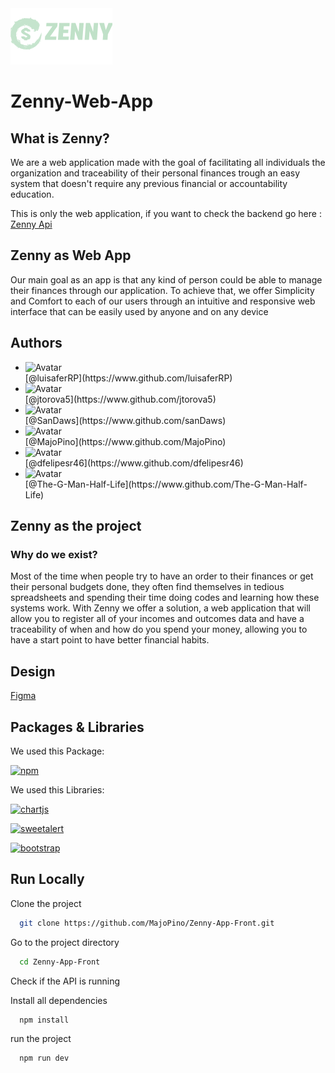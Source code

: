 <img src="./public/imgs/ZennyBannerMint 1.png" alt="zenny">

# Zenny-Web-App

## What is Zenny?
We are a web application made with the goal of facilitating all individuals the organization and traceability of their personal finances trough an easy system that doesn't require any previous financial or accountability education.

This is only the web application, if you want to check the backend go here : [Zenny Api](https://github.com/SanDaws/Zenny-Api/)

## Zenny as Web App

Our main goal as an app is that any kind of person could be able to manage their finances through our application. To achieve that, we offer Simplicity and Comfort to each of our users through an intuitive and responsive web interface that can be easily used by anyone and on any device

## Authors

- <div class="round-avatar">
    <img src="https://avatars.githubusercontent.com/u/137262730?v=4" width="30px" height="30px" alt="Avatar">
  </div> [@luisaferRP](https://www.github.com/luisaferRP)
- <div class="round-avatar">
    <img src="https://avatars.githubusercontent.com/u/109235605?v=4" width="30px" height="30px" alt="Avatar">
  </div> [@jtorova5](https://www.github.com/jtorova5)
- <div class="round-avatar">
    <img src="https://avatars.githubusercontent.com/u/75854211?v=4" width="30px" height="30px" alt="Avatar">
  </div> [@SanDaws](https://www.github.com/sanDaws)
- <div class="round-avatar">
    <img src="https://avatars.githubusercontent.com/u/138082726?v=4" width="30px" height="30px" alt="Avatar">
  </div> [@MajoPino](https://www.github.com/MajoPino)
- <div class="round-avatar">
    <img src="https://avatars.githubusercontent.com/u/71363955?v=4" width="30px" height="30px" alt="Avatar">
  </div> [@dfelipesr46](https://www.github.com/dfelipesr46)
- <div class="round-avatar">
    <img src="https://avatars.githubusercontent.com/u/160916037?v=4" width="30px" height="30px" alt="Avatar">
  </div> [@The-G-Man-Half-Life](https://www.github.com/The-G-Man-Half-Life)
## Zenny as the project
### Why do we exist?
Most of the time when people try to have an order to their finances or get their personal  budgets done, they often find themselves in tedious spreadsheets and spending their time doing codes and learning how these systems work. With Zenny we offer a solution, a web application that will allow you to register all of your incomes and outcomes data and have a traceability of when and how do you spend your money, allowing you to have a start point to have better financial habits.

## Design
[Figma](https://www.figma.com/design/4Zc7zPhRBB6RVfavvQIwyM/Zenny-App?node-id=0-1&t=OU6WdSt1phzAZJoe-1)

## Packages & Libraries

We used this Package:

[![npm](https://img.shields.io/npm/v/npm.svg?logo=nodedotjs)](https://www.npmjs.com/)

We used this Libraries:

[![chartjs](https://img.shields.io/badge/ChartJS-red)](https://www.chartjs.org/)

[![sweetalert](https://img.shields.io/badge/SweetAlert-red)](https://sweetalert2.github.io/)

[![bootstrap](https://img.shields.io/badge/Bootstrap-red)](https://getbootstrap.com/)


## Run Locally

Clone the project

```bash
  git clone https://github.com/MajoPino/Zenny-App-Front.git
```

Go to the project directory

```bash
  cd Zenny-App-Front
```

Check if the API is running

Install all dependencies
```bash
  npm install
```

run the project

```bash
  npm run dev
```

